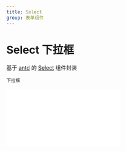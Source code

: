 ```yaml
---
title: Select
group: 表单组件
---
```


# Select 下拉框

基于 <a href="https://ant-design.antgroup.com/index-cn" target="_blank">antd</a> 的 <a href="https://ant-design.antgroup.com/components/select-cn" target="_blank">Select</a> 组件封装

<code src='./Select/index.tsx'>下拉框</code>

<embed src="../guide.md#L16-L21"></embed>

